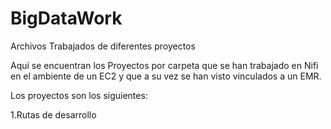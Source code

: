 # BigDataWork
Archivos Trabajados de diferentes proyectos

Aquí se encuentran los Proyectos por carpeta que se han trabajado en Nifi en el ambiente de un EC2 y que a su vez se han visto vinculados a un EMR.

Los proyectos son los siguientes:

  1.Rutas de desarrollo
